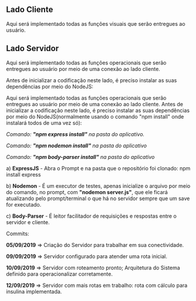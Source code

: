 ## Lado Cliente

Aqui será implementado todas as funções visuais que serão entregues ao usuário.

## Lado Servidor

Aqui será implementado todas as funções operacionais que serão entregues ao usuário por meio de uma conexão ao lado cliente.

Antes de inicializar a codificação neste lado, é preciso instalar as suas dependências por meio do NodeJS:

Aqui será implementado todas as funções operacionais que serão entregues ao usuário por meio de uma conexão ao lado cliente. Antes de inicializar a codificação neste lado, é preciso instalar as suas dependências por meio do NodeJS(normalmente usando o comando "npm install" onde instalará todos de uma vez só):

*Comando: **"npm express install"** na pasta do aplicativo.*

*Comando: **"npm nodemon install"** na pasta do aplicativo*

*Comando: **"npm body-parser install"** na pasta do aplicativo*

a) **ExpressJS** - Abra o Prompt e na pasta que o repositório foi clonado: npm install express

b) **Nodemon** - É um executor de testes, apenas inicialize o arquivo por meio do comando, no prompt, com **"nodemon server.js"**, que ele ficará atualizando pelo prompt/terminal o que há no servidor sempre que um save for executado.

c) **Body-Parser** - É leitor facilitador de requisições e respostas entre o servidor e cliente.

 
Commits:

**05/09/2019** => Criação do Servidor para trabalhar em sua conectividade.

**09/09/2019** => Servidor configurado para atender uma rota inicial.

**10/09/2019** => Servidor com roteamento pronto; Arquitetura do Sistema definido para operacionalizar corretamente.

**12/09/2019** => Servidor com mais rotas em trabalho: rota com cálculo para insulina implementada.
